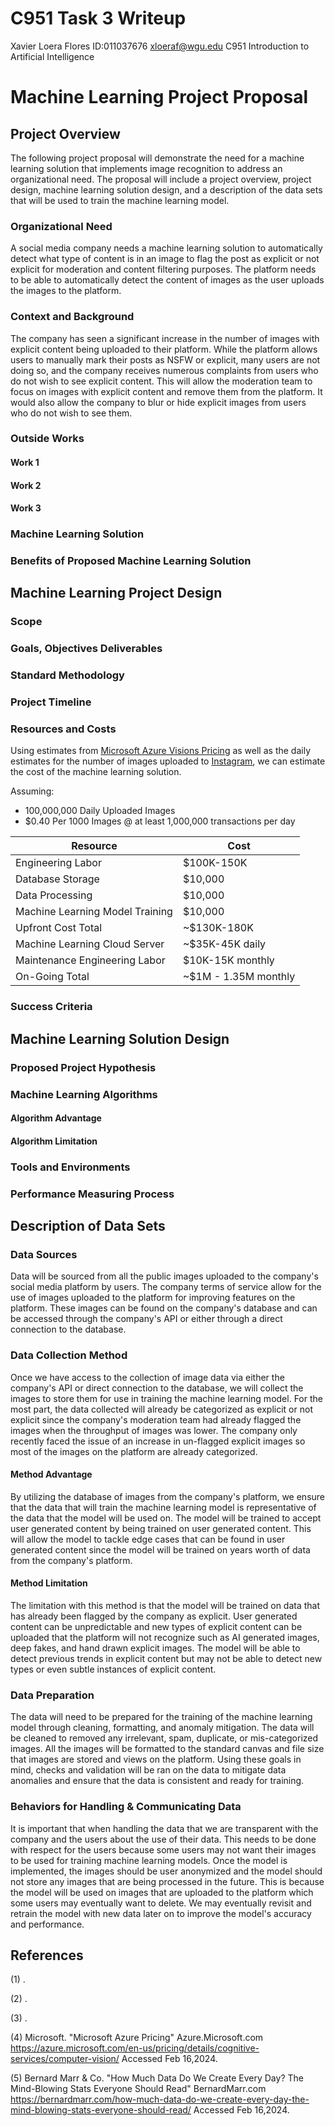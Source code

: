 # C951 Task 3 Writeup

Xavier Loera Flores
ID:011037676
xloeraf@wgu.edu
C951 Introduction to Artificial Intelligence

# Machine Learning Project Proposal

## Project Overview

The following project proposal will demonstrate the need for a machine learning solution that implements image recognition to address an organizational need. The proposal will include a project overview, project design, machine learning solution design, and a description of the data sets that will be used to train the machine learning model.

### Organizational Need

A social media company needs a machine learning solution to automatically detect what type of content is in an image to flag the post as explicit or not explicit for moderation and content filtering purposes. The platform needs to be able to automatically detect the content of images as the user uploads the images to the platform.

### Context and Background

The company has seen a significant increase in the number of images with explicit content being uploaded to their platform. While the platform allows users to manually mark their posts as NSFW or explicit, many users are not doing so, and the company receives numerous complaints from users who do not wish to see explicit content. This will allow the moderation team to focus on images with explicit content and remove them from the platform. It would also allow the company to blur or hide explicit images from users who do not wish to see them.

### Outside Works

#### Work 1

#### Work 2

#### Work 3

### Machine Learning Solution

### Benefits of Proposed Machine Learning Solution

## Machine Learning Project Design

### Scope

### Goals, Objectives Deliverables

### Standard Methodology

### Project Timeline

### Resources and Costs

Using estimates from [Microsoft Azure Visions Pricing](https://azure.microsoft.com/en-us/pricing/details/cognitive-services/computer-vision/) as well as the daily estimates for the number of images uploaded to [Instagram](https://bernardmarr.com/how-much-data-do-we-create-every-day-the-mind-blowing-stats-everyone-should-read/), we can estimate the cost of the machine learning solution.

Assuming:

- 100,000,000 Daily Uploaded Images
- $0.40 Per 1000 Images @ at least 1,000,000 transactions per day

| Resource                        | Cost                 |
| ------------------------------- | -------------------- |
| Engineering Labor               | $100K-150K           |
| Database Storage                | $10,000              |
| Data Processing                 | $10,000              |
| Machine Learning Model Training | $10,000              |
| Upfront Cost Total              | ~$130K-180K          |
| Machine Learning Cloud Server   | ~$35K-45K daily      |
| Maintenance Engineering Labor   | $10K-15K monthly     |
| On-Going Total                  | ~$1M - 1.35M monthly |

### Success Criteria

## Machine Learning Solution Design

### Proposed Project Hypothesis

### Machine Learning Algorithms

#### Algorithm Advantage

#### Algorithm Limitation

### Tools and Environments

### Performance Measuring Process

## Description of Data Sets

### Data Sources

Data will be sourced from all the public images uploaded to the company's social media platform by users. The company terms of service allow for the use of images uploaded to the platform for improving features on the platform. These images can be found on the company's database and can be accessed through the company's API or either through a direct connection to the database.

### Data Collection Method

Once we have access to the collection of image data via either the company's API or direct connection to the database, we will collect the images to store them for use in training the machine learning model. For the most part, the data collected will already be categorized as explicit or not explicit since the company's moderation team had already flagged the images when the throughput of images was lower. The company only recently faced the issue of an increase in un-flagged explicit images so most of the images on the platform are already categorized.

#### Method Advantage

By utilizing the database of images from the company's platform, we ensure that the data that will train the machine learning model is representative of the data that the model will be used on. The model will be trained to accept user generated content by being trained on user generated content. This will allow the model to tackle edge cases that can be found in user generated content since the model will be trained on years worth of data from the company's platform.

#### Method Limitation

The limitation with this method is that the model will be trained on data that has already been flagged by the company as explicit. User generated content can be unpredictable and new types of explicit content can be uploaded that the platform will not recognize such as AI generated images, deep fakes, and hand drawn explicit images. The model will be able to detect previous trends in explicit content but may not be able to detect new types or even subtle instances of explicit content.

### Data Preparation

The data will need to be prepared for the training of the machine learning model through cleaning, formatting, and anomaly mitigation. The data will be cleaned to removed any irrelevant, spam, duplicate, or mis-categorized images. All the images will be formatted to the standard canvas and file size that images are stored and views on the platform. Using these goals in mind, checks and validation will be ran on the data to mitigate data anomalies and ensure that the data is consistent and ready for training.

### Behaviors for Handling & Communicating Data

It is important that when handling the data that we are transparent with the company and the users about the use of their data. This needs to be done with respect for the users because some users may not want their images to be used for training machine learning models. Once the model is implemented, the images should be user anonymized and the model should not store any images that are being processed in the future. This is because the model will be used on images that are uploaded to the platform which some users may eventually want to delete. We may eventually revisit and retrain the model with new data later on to improve the model's accuracy and performance.

## References

(1) .

(2) .

(3) .

(4) Microsoft. "Microsoft Azure Pricing" Azure.Microsoft.com https://azure.microsoft.com/en-us/pricing/details/cognitive-services/computer-vision/ Accessed Feb 16,2024.

(5) Bernard Marr & Co. "How Much Data Do We Create Every Day? The Mind-Blowing Stats Everyone Should Read" BernardMarr.com https://bernardmarr.com/how-much-data-do-we-create-every-day-the-mind-blowing-stats-everyone-should-read/ Accessed Feb 16,2024.
